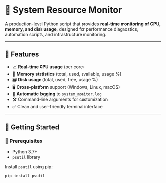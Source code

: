 # 🔧 System Resource Monitor

A production-level Python script that provides **real-time monitoring of CPU, memory, and disk usage**, designed for performance diagnostics, automation scripts, and infrastructure monitoring.

---

## 📌 Features

- 📈 **Real-time CPU usage** (per core)
- 💾 **Memory statistics** (total, used, available, usage %)
- 🗃️ **Disk usage** (total, used, free, usage %)
- 🖥️ **Cross-platform** support (Windows, Linux, macOS)
- 📁 **Automatic logging** to `system_monitor.log`
- 🛠️ Command-line arguments for customization
- ✅ Clean and user-friendly terminal interface

---

## 🚀 Getting Started

### 🔧 Prerequisites

- Python 3.7+
- `psutil` library

Install `psutil` using pip:

```bash
pip install psutil
